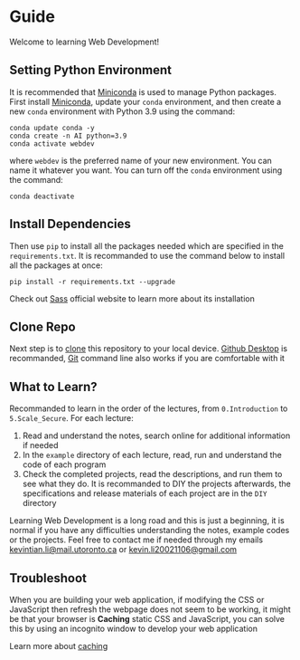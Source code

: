 # Guide

Welcome to learning Web Development!

## Setting Python Environment

It is recommended that [Miniconda](https://docs.conda.io/en/latest/miniconda.html) is used to manage Python packages. First install [Miniconda](https://docs.conda.io/en/latest/miniconda.html), update your `conda` environment, and then create a new `conda` environment with Python 3.9 using the command:

```shell
conda update conda -y
conda create -n AI python=3.9
conda activate webdev
```

where `webdev` is the preferred name of your new environment. You can name it whatever you want. You can turn off the `conda` environment using the command:

`conda deactivate`

## Install Dependencies

Then use `pip` to install all the packages needed which are specified in the `requirements.txt`. It is recommanded to use the command below to install all the packages at once:

`pip install -r requirements.txt --upgrade`

Check out [Sass](https://sass-lang.com/) official website to learn more about its installation

## Clone Repo

Next step is to [clone](https://docs.github.com/en/repositories/creating-and-managing-repositories/cloning-a-repository) this repository to your local device. [Github Desktop](https://desktop.github.com/) is recommanded, [Git](https://git-scm.com/) command line also works if you are comfortable with it

## What to Learn?

Recommanded to learn in the order of the lectures, from `0.Introduction` to `5.Scale_Secure`. For each lecture:

1. Read and understand the notes, search online for additional information if needed
2. In the `example` directory of each lecture, read, run and understand the code of each program
3. Check the completed projects, read the descriptions, and run them to see what they do. It is recommanded to DIY the projects afterwards, the specifications and release materials of each project are in the `DIY` directory

Learning Web Development is a long road and this is just a beginning, it is normal if you have any difficulties understanding the notes, example codes or the projects. Feel free to contact me if needed through my emails <kevintian.li@mail.utoronto.ca> or <kevin.li20021106@gmail.com>

## Troubleshoot

When you are building your web application, if modifying the CSS or JavaScript then refresh the webpage does not seem to be working, it might be that your browser is **Caching** static CSS and JavaScript, you can solve this by using an incognito window to develop your web application

Learn more about [caching](../5.Scale_Secure/#caching)
